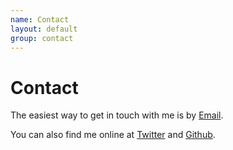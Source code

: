 ```yaml
---
name: Contact
layout: default
group: contact
---
```


<h1 class="page-header text-center"> Contact </h1>

The easiest way to get in touch with me is by [Email](mailto:mullane.stephanie@gmai.com). 

You can also find me online at [Twitter](http://twitter.com/stephanie_mul) and [Github](https://github.com/stephaniewankowicz).
